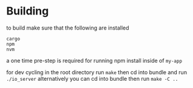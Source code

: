

# Building

to build make sure that the following are installed
```
cargo
npm
nvm
```

a one time pre-step is required for running npm install inside of `my-app`

for dev cycling 
in the root directory run `make` then cd into bundle and run `./io_server` 
alternatively you can cd into bundle then run `make -C ..`